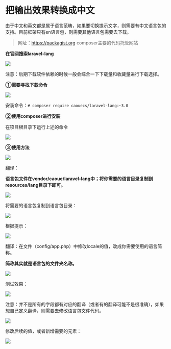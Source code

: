 # 把输出效果转换成中文



由于中文和英文都是属于语言范畴，如果要切换提示文字，则需要有中文语言包的支持。目前框架只有en语言包，则需要其他语言包需要去下载。

 

> 网址：<https://packagist.org>    composer主要的代码托管网站

**在官网搜索laravel-lang**

![](https://ws3.sinaimg.cn/large/005BYqpgly1g2a931ie8qj30od08naan.jpg)

注意：后期下载软件依赖的时候一般会综合一下下载量和收藏量进行下载选择。



**①需要寻找下载命令**

![](https://ws3.sinaimg.cn/large/005BYqpgly1g2a9c2ltyxj311k0ihtam.jpg)

安装命令：`# composer require caouecs/laravel-lang:~3.0`



**②使用composer进行安装**

在项目根目录下运行上述的命令

![](https://ws3.sinaimg.cn/large/005BYqpgly1g2a9fgpcirj30qy0423yo.jpg)





**③使用方法**

![](https://ws3.sinaimg.cn/large/005BYqpgly1g2a9evlj4zj30xv0dv75r.jpg)

翻译：

**语言包文件在vendor/caoue/laravel-lang中；将你需要的语言目录复制到resources/lang目录下即可。**

![](https://ws3.sinaimg.cn/large/005BYqpgly1g2a9h6o8j7j30fl04jjrh.jpg)

将需要的语言包复制到语言包目录：

![](https://ws3.sinaimg.cn/large/005BYqpgly1g2a9hjvwqmj30fh04n0sr.jpg)



根据提示：

![](https://ws3.sinaimg.cn/large/005BYqpgly1g2a9i9izvaj30n403aglt.jpg)

翻译：在文件（config/app.php）中修改locale的值，改成你需要使用的语言简称。

**简称其实就是语言包的文件夹名称。**

![](https://ws3.sinaimg.cn/large/005BYqpgly1g2a9iqnc5nj30m204lt8z.jpg)





测试效果：

![](https://ws3.sinaimg.cn/large/005BYqpgly1g2a9j9i5k3j30cz06bmx9.jpg)



注意：并不是所有的字段都有对应的翻译（或者有的翻译可能不是很准确），如果想自己定义翻译，则需要去修改语言包文件代码。

![](https://ws3.sinaimg.cn/large/005BYqpgly1g2a9josyopj30fm0600sv.jpg)

修改后续的值，或者新增需要的元素：

![](https://ws3.sinaimg.cn/large/005BYqpgly1g2a9k83cfcj30ia06hdg9.jpg)

